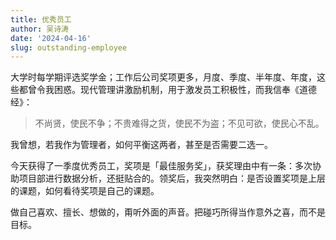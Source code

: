 ```yaml
---
title: 优秀员工
author: 吴诗涛
date: '2024-04-16'
slug: outstanding-employee
---
```


大学时每学期评选奖学金；工作后公司奖项更多，月度、季度、半年度、年度，这些都曾令我困惑。现代管理讲激励机制，用于激发员工积极性，而我信奉《道德经》：

> 不尚贤，使民不争；不贵难得之货，使民不为盗；不见可欲，使民心不乱。

我曾想，若我作为管理者，如何平衡这两者，甚至是否需要二选一。

今天获得了一季度优秀员工，奖项是「最佳服务奖」，获奖理由中有一条：多次协助项目部进行数据分析，还挺贴合的。领奖后，我突然明白：是否设置奖项是上层的课题，如何看待奖项是自己的课题。

做自己喜欢、擅长、想做的，甭听外面的声音。把碰巧所得当作意外之喜，而不是目标。
